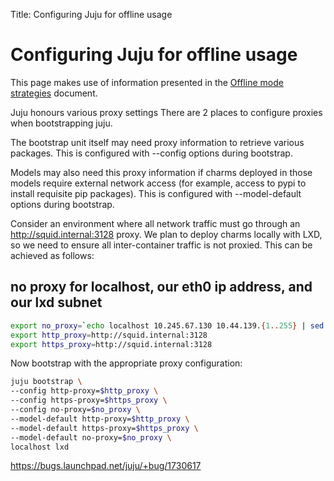 Title: Configuring Juju for offline usage

# Configuring Juju for offline usage

This page makes use of information presented in the
[Offline mode strategies][charms-offline-strategies] document.

Juju honours various proxy settings There are 2 places to configure proxies
when bootstrapping juju.

The bootstrap unit itself may need proxy information to retrieve various
packages. This is configured with --config options during bootstrap.

Models may also need this proxy information if charms deployed in those models
require external network access (for example, access to pypi to install
requisite pip packages). This is configured with --model-default options during
bootstrap.

Consider an environment where all network traffic must go
through an http://squid.internal:3128 proxy. We plan to deploy charms locally
with LXD, so we need to ensure all inter-container traffic is not proxied. This
can be achieved as follows:

## no proxy for localhost, our eth0 ip address, and our lxd subnet

```bash
export no_proxy=`echo localhost 10.245.67.130 10.44.139.{1..255} | sed 's/ /,/g'`
export http_proxy=http://squid.internal:3128
export https_proxy=http://squid.internal:3128
```

Now bootstrap with the appropriate proxy configuration:

```bash
juju bootstrap \
--config http-proxy=$http_proxy \
--config https-proxy=$https_proxy \
--config no-proxy=$no_proxy \
--model-default http-proxy=$http_proxy \
--model-default https-proxy=$https_proxy \
--model-default no-proxy=$no_proxy \
localhost lxd
```

https://bugs.launchpad.net/juju/+bug/1730617

<!-- LINKS -->

[charms-offline-deploying]: ./charms-offline-deploying.html
[charms-offline-strategies]: ./charms-offline-strategies.html
